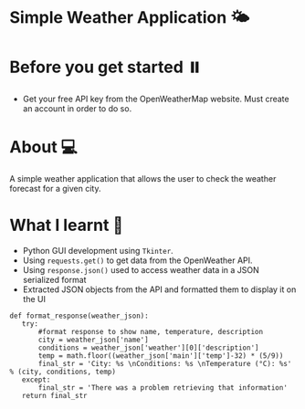 # Simple Weather Application 🌤️

# Before you get started ⏸️
* Get your free API key from the OpenWeatherMap website. Must create an account in order to do so.


# About 💻
A simple weather application that allows the user to check the weather forecast for a given city.

# What I learnt 🚀
* Python GUI development using `Tkinter`.
* Using `requests.get()` to get data from the OpenWeather API.
* Using `response.json()` used to access weather data in a JSON serialized format
* Extracted JSON objects from the API and formatted them to display it on the UI 
 
 ```
 def format_response(weather_json):
    try:
        #format response to show name, temperature, description
        city = weather_json['name']
        conditions = weather_json['weather'][0]['description']
        temp = math.floor((weather_json['main']['temp']-32) * (5/9))
        final_str = 'City: %s \nConditions: %s \nTemperature (°C): %s' % (city, conditions, temp)
    except:
        final_str = 'There was a problem retrieving that information'
    return final_str
```


